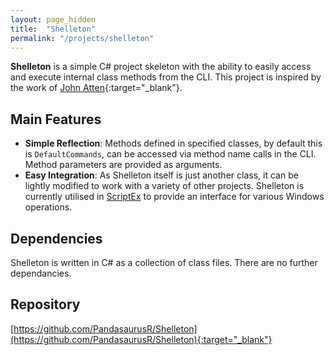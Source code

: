 ```yaml
---
layout: page_hidden
title:  "Shelleton"
permalink: "/projects/shelleton"
---
```




**Shelleton** is a simple C# project skeleton with the ability to easily access and execute internal class methods from the CLI. This project is inspired by the work of [John Atten](https://github.com/TypecastException/ConsoleApplicationBase){:target="_blank"}.



## Main Features

* **Simple Reflection**: Methods defined in specified classes, by default this is `DefaultCommands`, can be accessed via method name calls in the CLI. Method parameters are provided as arguments. 
* **Easy Integration**: As Shelleton itself is just another class, it can be lightly modified to work with a variety of other projects. Shelleton is currently utilised in [ScriptEx](/projects/scriptex) to provide an interface for various Windows operations. 


## Dependencies

Shelleton is written in C# as a collection of class files. There are no further dependancies.


## Repository

[https://github.com/PandasaurusR/Shelleton](https://github.com/PandasaurusR/Shelleton){:target="_blank"}





